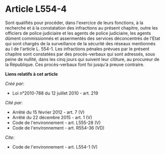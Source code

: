 # Article L554-4

Sont qualifiés pour procéder, dans l'exercice de leurs fonctions, à la recherche et à la constatation des infractions au
présent chapitre, outre les officiers de police judiciaire et les agents de police judiciaire, les agents dûment
commissionnés et assermentés des services déconcentrés de l'Etat qui sont chargés de la surveillance de la sécurité des
réseaux mentionnés au I de l'article L. 554-1. Les infractions pénales prévues par le présent chapitre sont constatées par
des procès-verbaux qui sont adressés, sous peine de nullité, dans les cinq jours qui suivent leur clôture, au procureur de la
République. Ces procès-verbaux font foi jusqu'à preuve contraire.

**Liens relatifs à cet article**

_Créé par_:

  - Loi n°2010-788 du 12 juillet 2010 - art. 219

_Cité par_:

  - Arrêté du 15 février 2012 - art. 7 (V)
  - Arrêté du 22 décembre 2015 - art. 1 (V)
  - Code de l'environnement - art. L555-28 (V)
  - Code de l'environnement - art. R554-36 (VD)

_Cite_:

  - Code de l'environnement - art. L554-1 (V)
